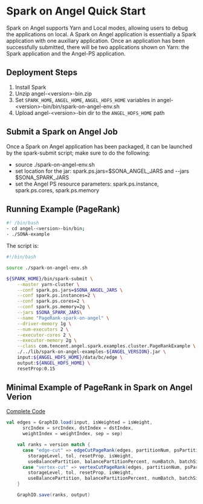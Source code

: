 # Spark on Angel Quick Start

Spark on Angel supports Yarn and Local modes, allowing users to debug the applications on local. A Spark on Angel application is essentially a Spark application with one auxiliary application. Once an application has been successfully submitted, there will be two applications shown on Yarn: the Spark application and the Angel-PS application.

## Deployment Steps
1. Install Spark
2. Unzip angel-\<version\>-bin.zip
3. Set `SPARK_HOME`, `ANGEL_HOME`, `ANGEL_HDFS_HOME` variables in angel-\<version>\-bin/bin/spark-on-angel-env.sh
4. Upload angel-\<version\>-bin dir to the `ANGEL_HDFS_HOME` path

## Submit a Spark on Angel Job
Once a Spark on Angel application has been packaged, it can be launched by the spark-submit script; make sure to do the following:

- source ./spark-on-angel-env.sh
- set location for the jar: spark.ps.jars=$SONA_ANGEL_JARS and --jars $SONA_SPARK_JARS
- set the Angel PS resource parameters: spark.ps.instance, spark.ps.cores, spark.ps.memory


## Running Example (PageRank)

```bash
#! /bin/bash
- cd angel-<version>-bin/bin; 
- ./SONA-example
```

The script is:

```bash
#!/bin/bash

source ./spark-on-angel-env.sh

${SPARK_HOME}/bin/spark-submit \
    --master yarn-cluster \
    --conf spark.ps.jars=$SONA_ANGEL_JARS \
    --conf spark.ps.instances=2 \
    --conf spark.ps.cores=2 \
    --conf spark.ps.memory=2g \
    --jars $SONA_SPARK_JARS\
    --name "PageRank-spark-on-angel" \
    --driver-memory 1g \
    --num-executors 2 \
    --executor-cores 2 \
    --executor-memory 2g \
    --class com.tencent.angel.spark.examples.cluster.PageRankExample \
    ./../lib/spark-on-angel-examples-${ANGEL_VERSION}.jar \
    input:${ANGEL_HDFS_HOME}/data/bc/edge \
    output:${ANGEL_HDFS_HOME} \
    resetProp:0.15
```

## Minimal Example of PageRank in Spark on Angel Verion

[Complete Code](https://github.com/Tencent/angel/blob/branch-3.2.0/spark-on-angel/examples/src/main/scala/com/tencent/angel/spark/examples/cluster/PageRankExample.scala)

```scala
val edges = GraphIO.load(input, isWeighted = isWeight,
      srcIndex = srcIndex, dstIndex = dstIndex,
      weightIndex = weightIndex, sep = sep)

    val ranks = version match {
      case "edge-cut" => edgeCutPageRank(edges, partitionNum, psPartitionNum,
        storageLevel, tol, resetProp, isWeight,
        useBalancePartition, balancePartitionPercent, numBatch, batchSize)
      case "vertex-cut" => vertexCutPageRank(edges, partitionNum, psPartitionNum,
        storageLevel, tol, resetProp, isWeight,
        useBalancePartition, balancePartitionPercent, numBatch, batchSize)
    }

    GraphIO.save(ranks, output)
```
